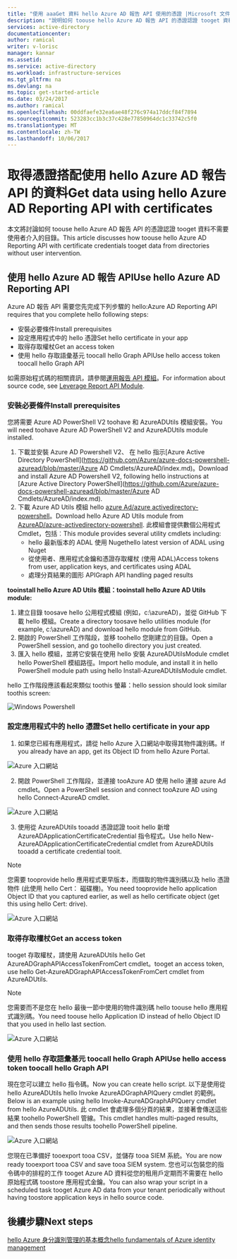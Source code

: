 ```yaml
---
title: "使用 aaaGet 資料 hello Azure AD 報告 API 使用的憑證 |Microsoft 文件"
description: "說明如何 toouse hello Azure AD 報告 API 的憑證認證 tooget 資料不需要使用者介入的目錄。"
services: active-directory
documentationcenter: 
author: ramical
writer: v-lorisc
manager: kannar
ms.assetid: 
ms.service: active-directory
ms.workload: infrastructure-services
ms.tgt_pltfrm: na
ms.devlang: na
ms.topic: get-started-article
ms.date: 03/24/2017
ms.author: ramical
ms.openlocfilehash: 00ddfaefe32ea6ae48f276c974a17ddcf84f7894
ms.sourcegitcommit: 523283cc1b3c37c428e77850964dc1c33742c5f0
ms.translationtype: MT
ms.contentlocale: zh-TW
ms.lasthandoff: 10/06/2017
---
```

# <a name="get-data-using-hello-azure-ad-reporting-api-with-certificates"></a><span data-ttu-id="2a87f-103">取得憑證搭配使用 hello Azure AD 報告 API 的資料</span><span class="sxs-lookup"><span data-stu-id="2a87f-103">Get data using hello Azure AD Reporting API with certificates</span></span>
<span data-ttu-id="2a87f-104">本文將討論如何 toouse hello Azure AD 報告 API 的憑證認證 tooget 資料不需要使用者介入的目錄。</span><span class="sxs-lookup"><span data-stu-id="2a87f-104">This article discusses how toouse hello Azure AD Reporting API with certificate credentials tooget data from directories without user intervention.</span></span> 

## <a name="use-hello-azure-ad-reporting-api"></a><span data-ttu-id="2a87f-105">使用 hello Azure AD 報告 API</span><span class="sxs-lookup"><span data-stu-id="2a87f-105">Use hello Azure AD Reporting API</span></span> 
<span data-ttu-id="2a87f-106">Azure AD 報告 API 需要您先完成下列步驟的 hello:</span><span class="sxs-lookup"><span data-stu-id="2a87f-106">Azure AD Reporting API requires that you complete hello following steps:</span></span>
 *  <span data-ttu-id="2a87f-107">安裝必要條件</span><span class="sxs-lookup"><span data-stu-id="2a87f-107">Install prerequisites</span></span>
 *  <span data-ttu-id="2a87f-108">設定應用程式中的 hello 憑證</span><span class="sxs-lookup"><span data-stu-id="2a87f-108">Set hello certificate in your app</span></span>
 *  <span data-ttu-id="2a87f-109">取得存取權杖</span><span class="sxs-lookup"><span data-stu-id="2a87f-109">Get an access token</span></span>
 *  <span data-ttu-id="2a87f-110">使用 hello 存取語彙基元 toocall hello Graph API</span><span class="sxs-lookup"><span data-stu-id="2a87f-110">Use hello access token toocall hello Graph API</span></span>

<span data-ttu-id="2a87f-111">如需原始程式碼的相關資訊，請參閱[運用報告 API 模組](https://github.com/AzureAD/azure-activedirectory-powershell/tree/gh-pages/Modules/AzureADUtils)。</span><span class="sxs-lookup"><span data-stu-id="2a87f-111">For information about source code, see [Leverage Report API Module](https://github.com/AzureAD/azure-activedirectory-powershell/tree/gh-pages/Modules/AzureADUtils).</span></span> 

### <a name="install-prerequisites"></a><span data-ttu-id="2a87f-112">安裝必要條件</span><span class="sxs-lookup"><span data-stu-id="2a87f-112">Install prerequisites</span></span>
<span data-ttu-id="2a87f-113">您將需要 Azure AD PowerShell V2 toohave 和 AzureADUtils 模組安裝。</span><span class="sxs-lookup"><span data-stu-id="2a87f-113">You will need toohave Azure AD PowerShell V2 and AzureADUtils module installed.</span></span>

1. <span data-ttu-id="2a87f-114">下載並安裝 Azure AD Powershell V2、 在 hello 指示[Azure Active Directory PowerShell](https://github.com/Azure/azure-docs-powershell-azuread/blob/master/Azure AD Cmdlets/AzureAD/index.md)。</span><span class="sxs-lookup"><span data-stu-id="2a87f-114">Download and install Azure AD Powershell V2, following hello instructions at [Azure Active Directory PowerShell](https://github.com/Azure/azure-docs-powershell-azuread/blob/master/Azure AD Cmdlets/AzureAD/index.md).</span></span>
2. <span data-ttu-id="2a87f-115">下載 Azure AD Utils 模組 hello [azure Ad/azure activedirectory-powershell](https://github.com/AzureAD/azure-activedirectory-powershell/blob/gh-pages/Modules/AzureADUtils/AzureADUtils.psm1)。</span><span class="sxs-lookup"><span data-stu-id="2a87f-115">Download hello Azure AD Utils module from [AzureAD/azure-activedirectory-powershell](https://github.com/AzureAD/azure-activedirectory-powershell/blob/gh-pages/Modules/AzureADUtils/AzureADUtils.psm1).</span></span> 
  <span data-ttu-id="2a87f-116">此模組會提供數個公用程式 Cmdlet，包括︰</span><span class="sxs-lookup"><span data-stu-id="2a87f-116">This module provides several utility cmdlets including:</span></span>
   * <span data-ttu-id="2a87f-117">hello 最新版本的 ADAL 使用 Nuget</span><span class="sxs-lookup"><span data-stu-id="2a87f-117">hello latest version of ADAL using Nuget</span></span>
   * <span data-ttu-id="2a87f-118">從使用者、應用程式金鑰和憑證存取權杖 (使用 ADAL)</span><span class="sxs-lookup"><span data-stu-id="2a87f-118">Access tokens from user, application keys, and certificates using ADAL</span></span>
   * <span data-ttu-id="2a87f-119">處理分頁結果的圖形 API</span><span class="sxs-lookup"><span data-stu-id="2a87f-119">Graph API handling paged results</span></span>

<span data-ttu-id="2a87f-120">**tooinstall hello Azure AD Utils 模組：**</span><span class="sxs-lookup"><span data-stu-id="2a87f-120">**tooinstall hello Azure AD Utils module:**</span></span>

1. <span data-ttu-id="2a87f-121">建立目錄 toosave hello 公用程式模組 (例如，c:\azureAD)，並從 GitHub 下載 hello 模組。</span><span class="sxs-lookup"><span data-stu-id="2a87f-121">Create a directory toosave hello utilities module (for example, c:\azureAD) and download hello module from GitHub.</span></span>
2. <span data-ttu-id="2a87f-122">開啟的 PowerShell 工作階段，並移 toohello 您剛建立的目錄。</span><span class="sxs-lookup"><span data-stu-id="2a87f-122">Open a PowerShell session, and go toohello directory you just created.</span></span> 
3. <span data-ttu-id="2a87f-123">匯入 hello 模組，並將它安裝在使用 hello 安裝 AzureADUtilsModule cmdlet hello PowerShell 模組路徑。</span><span class="sxs-lookup"><span data-stu-id="2a87f-123">Import hello module, and install it in hello PowerShell module path using hello Install-AzureADUtilsModule cmdlet.</span></span> 

<span data-ttu-id="2a87f-124">hello 工作階段應該看起來類似 toothis 螢幕：</span><span class="sxs-lookup"><span data-stu-id="2a87f-124">hello session should look similar toothis screen:</span></span>

  ![Windows Powershell](./media/active-directory-report-api-with-certificates/windows-powershell.png)

### <a name="set-hello-certificate-in-your-app"></a><span data-ttu-id="2a87f-126">設定應用程式中的 hello 憑證</span><span class="sxs-lookup"><span data-stu-id="2a87f-126">Set hello certificate in your app</span></span>
1. <span data-ttu-id="2a87f-127">如果您已經有應用程式，請從 hello Azure 入口網站中取得其物件識別碼。</span><span class="sxs-lookup"><span data-stu-id="2a87f-127">If you already have an app, get its Object ID from hello Azure Portal.</span></span> 

  ![Azure 入口網站](./media/active-directory-report-api-with-certificates/azure-portal.png)

2. <span data-ttu-id="2a87f-129">開啟 PowerShell 工作階段，並連接 tooAzure AD 使用 hello 連接 azure Ad cmdlet。</span><span class="sxs-lookup"><span data-stu-id="2a87f-129">Open a PowerShell session and connect tooAzure AD using hello Connect-AzureAD cmdlet.</span></span>

  ![Azure 入口網站](./media/active-directory-report-api-with-certificates/connect-azuaread-cmdlet.png)

3. <span data-ttu-id="2a87f-131">使用從 AzureADUtils tooadd 憑證認證 tooit hello 新增 AzureADApplicationCertificateCredential 指令程式。</span><span class="sxs-lookup"><span data-stu-id="2a87f-131">Use hello New-AzureADApplicationCertificateCredential cmdlet from AzureADUtils tooadd a certificate credential tooit.</span></span> 

>[!Note]
><span data-ttu-id="2a87f-132">您需要 tooprovide hello 應用程式更早版本，而擷取的物件識別碼以及 hello 憑證物件 (此使用 hello Cert： 磁碟機)。</span><span class="sxs-lookup"><span data-stu-id="2a87f-132">You need tooprovide hello application Object ID that you captured earlier, as well as hello certificate object (get this using hello Cert: drive).</span></span>
>


  ![Azure 入口網站](./media/active-directory-report-api-with-certificates/add-certificate-credential.png)
  
### <a name="get-an-access-token"></a><span data-ttu-id="2a87f-134">取得存取權杖</span><span class="sxs-lookup"><span data-stu-id="2a87f-134">Get an access token</span></span>

<span data-ttu-id="2a87f-135">tooget 存取權杖，請使用 AzureADUtils hello Get AzureADGraphAPIAccessTokenFromCert cmdlet。</span><span class="sxs-lookup"><span data-stu-id="2a87f-135">tooget an access token, use hello Get-AzureADGraphAPIAccessTokenFromCert cmdlet from AzureADUtils.</span></span> 

>[!NOTE]
><span data-ttu-id="2a87f-136">您需要而不是您在 hello 最後一節中使用的物件識別碼 hello toouse hello 應用程式識別碼。</span><span class="sxs-lookup"><span data-stu-id="2a87f-136">You need toouse hello Application ID instead of hello Object ID that you used in hello last section.</span></span>
>

 ![Azure 入口網站](./media/active-directory-report-api-with-certificates/application-id.png)

### <a name="use-hello-access-token-toocall-hello-graph-api"></a><span data-ttu-id="2a87f-138">使用 hello 存取語彙基元 toocall hello Graph API</span><span class="sxs-lookup"><span data-stu-id="2a87f-138">Use hello access token toocall hello Graph API</span></span>

<span data-ttu-id="2a87f-139">現在您可以建立 hello 指令碼。</span><span class="sxs-lookup"><span data-stu-id="2a87f-139">Now you can create hello script.</span></span> <span data-ttu-id="2a87f-140">以下是使用從 hello AzureADUtils hello Invoke AzureADGraphAPIQuery cmdlet 的範例。</span><span class="sxs-lookup"><span data-stu-id="2a87f-140">Below is an example using hello Invoke-AzureADGraphAPIQuery cmdlet from hello AzureADUtils.</span></span> <span data-ttu-id="2a87f-141">此 cmdlet 會處理多個分頁的結果，並接著會傳送這些結果 toohello PowerShell 管線。</span><span class="sxs-lookup"><span data-stu-id="2a87f-141">This cmdlet handles multi-paged results, and then sends those results toohello PowerShell pipeline.</span></span> 

 ![Azure 入口網站](./media/active-directory-report-api-with-certificates/script-completed.png)

<span data-ttu-id="2a87f-143">您現在已準備好 tooexport tooa CSV，並儲存 tooa SIEM 系統。</span><span class="sxs-lookup"><span data-stu-id="2a87f-143">You are now ready tooexport tooa CSV and save tooa SIEM system.</span></span> <span data-ttu-id="2a87f-144">您也可以包裝您的指令碼中的排程的工作 tooget Azure AD 資料從您的租用戶定期而不需要在 hello 原始程式碼 toostore 應用程式金鑰。</span><span class="sxs-lookup"><span data-stu-id="2a87f-144">You can also wrap your script in a scheduled task tooget Azure AD data from your tenant periodically without having toostore application keys in hello source code.</span></span> 

## <a name="next-steps"></a><span data-ttu-id="2a87f-145">後續步驟</span><span class="sxs-lookup"><span data-stu-id="2a87f-145">Next steps</span></span>
[<span data-ttu-id="2a87f-146">hello Azure 身分識別管理的基本概念</span><span class="sxs-lookup"><span data-stu-id="2a87f-146">hello fundamentals of Azure identity management</span></span>](https://docs.microsoft.com/en-us/azure/active-directory/fundamentals-identity)<br>



